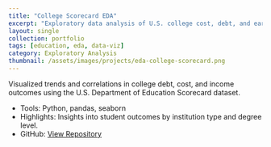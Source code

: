 ```yaml
---
title: "College Scorecard EDA"
excerpt: "Exploratory data analysis of U.S. college cost, debt, and earnings using Scorecard data."
layout: single
collection: portfolio
tags: [education, eda, data-viz]
category: Exploratory Analysis
thumbnail: /assets/images/projects/eda-college-scorecard.png
---
```


Visualized trends and correlations in college debt, cost, and income outcomes using the U.S. Department of Education Scorecard dataset.

- Tools: Python, pandas, seaborn
- Highlights: Insights into student outcomes by institution type and degree level.
- GitHub: [View Repository](https://github.com/leen01/eda-college-scorecard)
